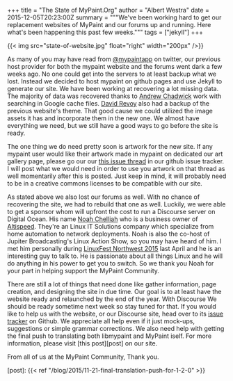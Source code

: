 +++
title = "The State of MyPaint.Org"
author = "Albert Westra"
date = 2015-12-05T20:23:00Z
summary = """We've been working hard to get our replacement websites of 
MyPaint and our forums up and running. Here what's been happening this 
past few weeks."""
tags = ["jekyll"]
+++

{{< img src="state-of-website.jpg" float="right" width="200px" />}}

As many of you may have read from [@mypaintapp][twitter] on twitter, our previous
host provider for both the mypaint website and the forums went dark a few weeks
ago. No one could get into the servers to at least backup what we lost. Instead
we decided to host mypaint on  github pages and use Jekyll to generate our site.
We have been working at recovering a lot missing data. The majority of data was
recovered thanks to [Andrew Chadwick] work with searching in Google cache files. 
[David Revoy] also had a backup of the previous website's theme. That good cause
we could utilized the image assets it has and incorporate them in the new one. We
almost have everything we need, but we still have a good ways to go before the site is ready.


The one thing we do need pretty soon is artwork for the new site. If any mypaint
user would like their artwork made in mypaint on dedicated our art gallery page,
please go our our [this issue thread][#8] in our github issue tracker. I will post
what we would need in order to use you artwork on that thread as well momentarily
after this is posted. Just keep in mind, it will probably need to be in a creative
commons licenses to be compatible with our site.

As stated above we also lost our forums as well. With no chance of recovering the
site, we had to rebuild that one as well. Luckily, we were able to get a sponsor
whom will upfront the cost to run a Discourse server on Digital Ocean. His name
[Noah Chelliah] who is a business owner of [Altispeed]. They're an Linux IT Solutions
company which specialize from home automation to network deployments. Noah is also
the co-host of Jupiter Broadcasting's Linux Action Show, so you may have heard of
him. I met him personally during [LinuxFest Northwest 2015][lfnw] last April and
he is an interesting guy to talk to. He is passionate about all things Linux and
he will do anything in his power to get you to switch. So we thank you Noah for 
your part in helping support the MyPaint Community.

There are still a lot of things that need done like gather information, page creation,
and designing the site in due time. Our goal is to at least have the website ready
and relaunched by the end of the year. With Discourse We should be ready sometime
next week so stay tuned for that. If you would like to help us with the website,
or our Discourse site, head over to its [issue tracker][issue] on Github. We appreciate 
all help even if it just mock-ups, suggestions or simple grammar corrections. We
also need help with getting the final push to translating both libmypaint and MyPaint
iself. For more information, please visit [this post][post] on our site.

From all of us at the MyPaint Community, Thank you.

[twitter]: https://twitter.com/MyPaintApp
[Andrew Chadwick]: https://github.com/achadwick
[David Revoy]: http://davidrevoy.com
[#8]: https://github.com/mypaint/mypaint.github.io#8
[Noah Chelliah]: https://twitter.com/Kernellinux
[Altispeed]: http://altispeed.com
[lfnw]: https://linuxfestnorthwest.org
[issue]: https://github.com/mypaint/mypaint.github.io/issues
[post]: {{< ref "/blog/2015/11-21-final-translation-push-for-1-2-0" >}}
